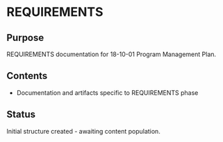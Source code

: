 # REQUIREMENTS

## Purpose
REQUIREMENTS documentation for 18-10-01 Program Management Plan.

## Contents
- Documentation and artifacts specific to REQUIREMENTS phase

## Status
Initial structure created - awaiting content population.
